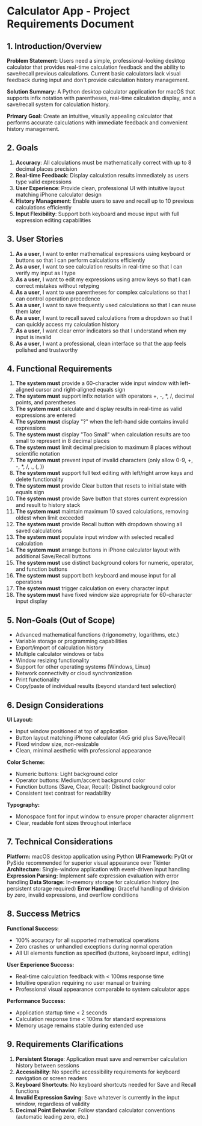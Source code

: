 # Calculator App - Project Requirements Document

## 1. Introduction/Overview

**Problem Statement:** Users need a simple, professional-looking desktop calculator that provides real-time calculation feedback and the ability to save/recall previous calculations. Current basic calculators lack visual feedback during input and don't provide calculation history management.

**Solution Summary:** A Python desktop calculator application for macOS that supports infix notation with parentheses, real-time calculation display, and a save/recall system for calculation history.

**Primary Goal:** Create an intuitive, visually appealing calculator that performs accurate calculations with immediate feedback and convenient history management.

## 2. Goals

1. **Accuracy**: All calculations must be mathematically correct with up to 8 decimal places precision
2. **Real-time Feedback**: Display calculation results immediately as users type valid expressions
3. **User Experience**: Provide clean, professional UI with intuitive layout matching iPhone calculator design
4. **History Management**: Enable users to save and recall up to 10 previous calculations efficiently
5. **Input Flexibility**: Support both keyboard and mouse input with full expression editing capabilities

## 3. User Stories

1. **As a user**, I want to enter mathematical expressions using keyboard or buttons so that I can perform calculations efficiently
2. **As a user**, I want to see calculation results in real-time so that I can verify my input as I type
3. **As a user**, I want to edit my expressions using arrow keys so that I can correct mistakes without retyping
4. **As a user**, I want to use parentheses for complex calculations so that I can control operation precedence
5. **As a user**, I want to save frequently used calculations so that I can reuse them later
6. **As a user**, I want to recall saved calculations from a dropdown so that I can quickly access my calculation history
7. **As a user**, I want clear error indicators so that I understand when my input is invalid
8. **As a user**, I want a professional, clean interface so that the app feels polished and trustworthy

## 4. Functional Requirements

1. **The system must** provide a 60-character wide input window with left-aligned cursor and right-aligned equals sign
2. **The system must** support infix notation with operators +, -, *, /, decimal points, and parentheses
3. **The system must** calculate and display results in real-time as valid expressions are entered
4. **The system must** display "?" when the left-hand side contains invalid expressions
5. **The system must** display "Too Small" when calculation results are too small to represent in 8 decimal places
6. **The system must** limit decimal precision to maximum 8 places without scientific notation
7. **The system must** prevent input of invalid characters (only allow 0-9, +, -, *, /, ., (, ))
8. **The system must** support full text editing with left/right arrow keys and delete functionality
9. **The system must** provide Clear button that resets to initial state with equals sign
10. **The system must** provide Save button that stores current expression and result to history stack
11. **The system must** maintain maximum 10 saved calculations, removing oldest when limit exceeded
12. **The system must** provide Recall button with dropdown showing all saved calculations
13. **The system must** populate input window with selected recalled calculation
14. **The system must** arrange buttons in iPhone calculator layout with additional Save/Recall buttons
15. **The system must** use distinct background colors for numeric, operator, and function buttons
16. **The system must** support both keyboard and mouse input for all operations
17. **The system must** trigger calculation on every character input
18. **The system must** have fixed window size appropriate for 60-character input display

## 5. Non-Goals (Out of Scope)

- Advanced mathematical functions (trigonometry, logarithms, etc.)
- Variable storage or programming capabilities
- Export/import of calculation history
- Multiple calculator windows or tabs
- Window resizing functionality
- Support for other operating systems (Windows, Linux)
- Network connectivity or cloud synchronization
- Print functionality
- Copy/paste of individual results (beyond standard text selection)

## 6. Design Considerations

**UI Layout:**
- Input window positioned at top of application
- Button layout matching iPhone calculator (4x5 grid plus Save/Recall)
- Fixed window size, non-resizable
- Clean, minimal aesthetic with professional appearance

**Color Scheme:**
- Numeric buttons: Light background color
- Operator buttons: Medium/accent background color  
- Function buttons (Save, Clear, Recall): Distinct background color
- Consistent text contrast for readability

**Typography:**
- Monospace font for input window to ensure proper character alignment
- Clear, readable font sizes throughout interface

## 7. Technical Considerations

**Platform:** macOS desktop application using Python
**UI Framework:** PyQt or PySide recommended for superior visual appearance over Tkinter
**Architecture:** Single-window application with event-driven input handling
**Expression Parsing:** Implement safe expression evaluation with error handling
**Data Storage:** In-memory storage for calculation history (no persistent storage required)
**Error Handling:** Graceful handling of division by zero, invalid expressions, and overflow conditions

## 8. Success Metrics

**Functional Success:**
- 100% accuracy for all supported mathematical operations
- Zero crashes or unhandled exceptions during normal operation
- All UI elements function as specified (buttons, keyboard input, editing)

**User Experience Success:**
- Real-time calculation feedback with < 100ms response time
- Intuitive operation requiring no user manual or training
- Professional visual appearance comparable to system calculator apps

**Performance Success:**
- Application startup time < 2 seconds
- Calculation response time < 100ms for standard expressions
- Memory usage remains stable during extended use

## 9. Requirements Clarifications

1. **Persistent Storage**: Application must save and remember calculation history between sessions
2. **Accessibility**: No specific accessibility requirements for keyboard navigation or screen readers  
3. **Keyboard Shortcuts**: No keyboard shortcuts needed for Save and Recall functions
4. **Invalid Expression Saving**: Save whatever is currently in the input window, regardless of validity
5. **Decimal Point Behavior**: Follow standard calculator conventions (automatic leading zero, etc.)